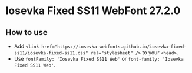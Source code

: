 # Iosevka Fixed SS11 WebFont 27.2.0

## How to use

- Add `<link href="https://iosevka-webfonts.github.io/iosevka-fixed-ss11/iosevka-fixed-ss11.css" rel="stylesheet" />` to your `<head>`.
- Use `fontFamily: 'Iosevka Fixed SS11 Web'` or `font-family: 'Iosevka Fixed SS11 Web'`.
